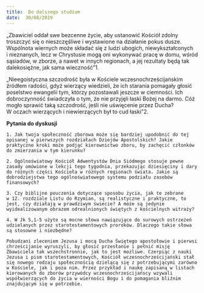 ```yaml
---
title:  Do dalszego studium
date:  30/08/2019
---
```


„Zbawiciel oddał swe bezcenne życie, aby ustanowić Kościół zdolny troszczyć się o nieszczęśliwe i wystawione na działanie pokus dusze. Wspólnota wiernych może składać się z ludzi ubogich, niewykształconych i nieznanych, lecz w Chrystusie mogą oni wykonywać pracę w domu, wśród sąsiadów, w zborze, a nawet w innych regionach, a jej rezultaty będą tak dalekosiężne, jak sama wieczność”1.

„Nieegoistyczna szczodrość była w Kościele wczesnochrześcijańskim źródłem radości, gdyż wierzący wiedzieli, że ich starania pomagały głosić poselstwo ewangelii tym, którzy pozostawali jeszcze w ciemności. Ich dobroczynność świadczyła o tym, że nie przyjęli łaski Bożej na darmo. Cóż mogło sprawić taką szczodrość, jeśli nie uświęcenie przez Ducha? W oczach wierzących i niewierzących był to cud łaski”2.

**Pytania do dyskusji**

`1. Jak twoja społeczność zborowa może się bardziej upodobnić do tej opisanej w pierwszych rozdziałach Dziejów Apostolskich? Jakie praktyczne kroki może podjąć kierownictwo zboru, by zachęcić członków do zmierzania w tym kierunku?`

`2. Ogólnoświatowy Kościół Adwentystów Dnia Siódmego stosuje pewne zasady omówione w lekcji tego tygodnia, przekazując dziesięciny i dary do różnych części Kościoła w różnych regionach świata. Jakie są dobrodziejstwa tego ogólnoświatowego systemu podziału zasobów finansowych?`

`3. Czy biblijne pouczenia dotyczące sposobu życia, jak te zebrane w 12. rozdziale Listu do Rzymian, są realistyczne i praktyczne, to jest, czy działają w prawdziwym świecie? A może są jedynie wyidealizowanym obrazem odrealnionych świętych z kościelnych witraży?`

`4. W Jk 5,1-5 użyte są mocne słowa nawiązujące do surowych ostrzeżeń udzielanych przez starotestamentowych proroków. Dlaczego takie słowa są stosowne i niezbędne?`

`Pobudzani zleceniem Jezusa i mocą Ducha Świętego apostołowie i pierwsi chrześcijanie wyruszyli, by głosić przesłanie i pełnić misję Zbawiciela tak wszechstronnie, jak to jest możliwe. Czerpiąc z nauki Jezusa i pism starotestamentowych, Kościół wczesnochrześcijański stał się nowego rodzaju społecznością dzielącą się z potrzebującymi zarówno w Kościele, jak i poza nim. Przez przykład i naukę zapisaną w listach kierowanych do zborów przywódcy wczesnochrześcijańscy wzywali współwierzących do życia w wierności Bogu i do pomagania bliźnim znajdującym się w potrzebie.`